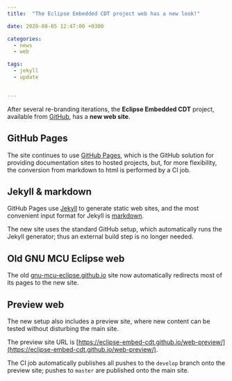 ```yaml
---
title:  "The Eclipse Embedded CDT project web has a new look!"

date: 2020-08-05 12:47:00 +0300

categories:
  - news
  - web

tags:
  - jekyll
  - update


---
```


After several re-branding iterations, the **Eclipse Embedded CDT** project,
available from
[GitHub](https://github.com/eclipse-embed-cdt), has a **new web site**.

## GitHub Pages

The site continues to use [GitHub Pages](https://pages.github.com),
which is the GitHub solution for providing documentation sites to hosted
projects, but, for more flexibility, the conversion from markdown to html
is performed by a CI job.

## Jekyll & markdown

GitHub Pages use [Jekyll](https://jekyllrb.com) to generate static web
sites, and the most convenient input format for Jekyll is
[markdown](https://daringfireball.net/projects/markdown/syntax).

The new site uses the standard GitHub setup, which automatically runs
the Jekyll generator; thus an external build step is no longer needed.

## Old GNU MCU Eclipse web

The old [gnu-mcu-eclipse.github.io](https://gnu-mcu-eclipse.github.io/)
site now automatically redirects most of its pages to the new site.

## Preview web

The new setup also includes a preview site, where new content can be
tested without disturbing the main site.

The preview site URL is
[https://eclipse-embed-cdt.github.io/web-preview/](https://eclipse-embed-cdt.github.io/web-preview/).

The CI job automatically publishes all pushes to the `develop` branch onto
the preview site; pushes to `master` are published onto the main site.
